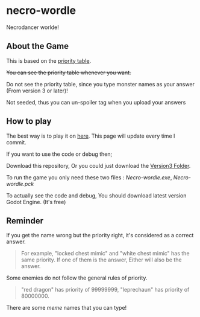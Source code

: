 # necro-wordle
 Necrodancer worlde!
 
 
## About the Game

 This is based on the [priority table](https://docs.google.com/spreadsheets/d/13PsjYHSjpkEd93befvA1K19NNcMIQXafpii335XWuzM/edit#gid=1225283067).
 
  ~~You can see the priority table whenever you want.~~
  
  Do not see the priority table, since you type monster names as your answer (From version 3 or later)!

 Not seeded, thus you can un-spoiler tag when you upload your answers

## How to play

  The best way is to play it on [here](https://shortcakesweets.github.io/necro-wordle/). This page will update every time I commit.

  If you want to use the code or debug then;

  Download this repository, Or you could just download the [Version3 Folder](https://github.com/shortcakesweets/necro-wordle/tree/main/Version3).
  
  To run the game you only need these two files : *Necro-wordle.exe*, *Necro-wordle.pck*
  
  To actually see the code and debug, You should download latest version Godot Engine. (It's free)

## Reminder

  If you get the name wrong but the priority right, it's considered as a correct answer.
  
  > For example, "locked chest mimic" and "white chest mimic" has the same priority. If one of them is the answer, Either will also be the answer.

  Some enemies do not follow the general rules of priority.
  
  > "red dragon" has priority of 99999999, "leprechaun" has priority of 80000000.

  There are some *meme* names that you can type!
